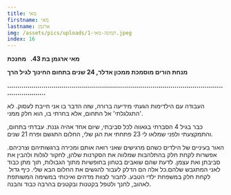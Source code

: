 ```yaml
---
title: מאי
firstname: מאי
lastname: ארגמן
img: /assets/pics/uploads/תמונה-מאי-1.jpeg
index: 16
---
```

**מאי ארגמן בת 43.   מחנכת** 

**מנחת הורים מוסמכת ממכון אדלר, 24 שנים בתחום החינוך לגיל הרך** 

**.﻿.............................................................................................................................**

העבודה עם הילדימות הגעתי מידיעה ברורה, שזה הדבר בו אני חייבת לעסוק. לא 'התגלגלתי' אל התחום, אלא בחרתי בו, הוא חלק ממני.

כבר בגיל 4 הסברתי בגאווה לכל סביבתי, שיום אחד אהיה גננת. עבדתי בתחום, והתמקצעתי ולפני שמלאו לי 23 פתחתי את הגן שלי, החלום התגשם ופרח 21 שנים. 

האור בעיניים של הילדים כשהם מרגישים שאני רואה אותם ומכירה ברגשותיהם וצרכיהם. אפשרות לקחת חלק בהתלהבות שמלווה את הסקרנות שלהן, לחקור לגלות ולהבין את סביבתן ואת עצמן. לדעת שהם שואבים בטחון בחופשיות מתוך הגבולות, תוך מתן כבוד לאני המתגבש שלהם.כל אלה הם הדלק לעבור להגשים את החלום הבא שלי. כיף גדול  לקחת חלק במשפחת ילדי הטבע. לחבור לצוות מדהים ואיכותי במשימה המשותפת לאהוב, לחנך ולטפל בקטנות ובקטנים בהרבה כבוד והבנה.